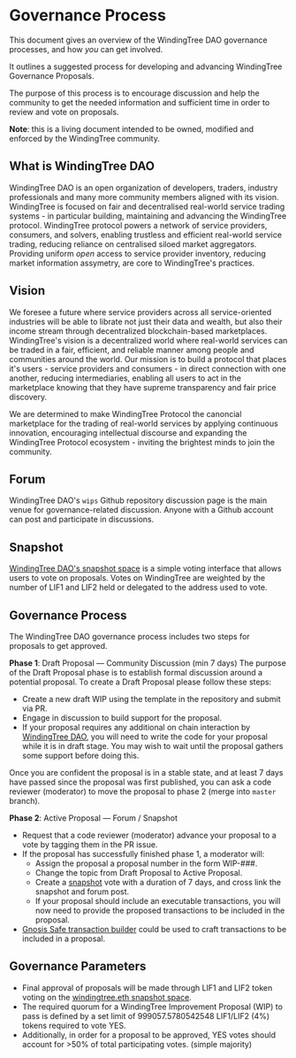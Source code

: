 # Governance Process

This document gives an overview of the WindingTree DAO governance processes, and how *you* can get involved.

It outlines a suggested process for developing and advancing WindingTree Governance Proposals.

The purpose of this process is to encourage discussion and help the community to get the needed information and sufficient time in order to review and vote on proposals.

**Note**: this is a living document intended to be owned, modified and enforced by the WindingTree community.

## What is WindingTree DAO

WindingTree DAO is an open organization of developers, traders, industry professionals and many more community members aligned with its vision. WindingTree is focused on fair and decentralised real-world service trading systems - in particular building, maintaining and advancing the WindingTree protocol. WindingTree protocol powers a network of service providers, consumers, and solvers, enabling trustless and efficient real-world service trading, reducing reliance on centralised siloed market aggregators.  Providing uniform *open* access to service provider inventory, reducing market information assymetry, are core to WindingTree's practices.

## Vision

We foresee a future where service providers across all service-oriented industries will be able to librate not just their data and wealth, but also their income stream through decentralized blockchain-based marketplaces. WindingTree's vision is a decentralized world where real-world services can be traded in a fair, efficient, and reliable manner among people and communities around the world. Our mission is to build a protocol that places it's users - service providers and consumers - in direct connection with one another, reducing intermediaries, enabling all users to act in the marketplace knowing that they have supreme transparency and fair price discovery.

We are determined to make WindingTree Protocol the canoncial marketplace for the trading of real-world services by applying continuous innovation, encouraging intellectual discourse and expanding the WindingTree Protocol ecosystem - inviting the brightest minds to join the community. 

## Forum

WindingTree DAO's `wips` Github repository discussion page is the main venue for governance-related discussion. Anyone with a Github account can post and participate in discussions.

## Snapshot

[WindingTree DAO's snapshot space](https://snapshot.org/#/windingtree.eth) is a simple voting interface that allows users to vote on proposals. Votes on WindingTree are weighted by the number of LIF1 and LIF2 held or delegated to the address used to vote.

## Governance Process

The WindingTree DAO governance process includes two steps for proposals to get approved.

**Phase 1**: Draft Proposal — Community Discussion (min 7 days)
The purpose of the Draft Proposal phase is to establish formal discussion around a potential proposal.
To create a Draft Proposal please follow these steps:

* Create a new draft WIP using the template in the repository and submit via PR.
* Engage in discussion to build support for the proposal.
* If your proposal requires any additional on chain interaction by [WindingTree DAO](https://etherscan.io/address/0x876969b13dcf884C13D4b4f003B69229E6b7966A), you will need to write the code for your proposal while it is in draft stage. You may wish to wait until the proposal gathers some support before doing this.

Once you are confident the proposal is in a stable state, and at least 7 days have passed since the proposal was first published, you can ask a code reviewer (moderator) to move the proposal to phase 2 (merge into `master` branch).

**Phase 2**: Active Proposal — Forum / Snapshot

* Request that a code reviewer (moderator) advance your proposal to a vote by tagging them in the PR issue.
* If the proposal has successfully finished phase 1, a moderator will:
  * Assign the proposal a proposal number in the form WIP-###.
  * Change the topic from Draft Proposal to Active Proposal.
  * Create a [snapshot](https://snapshot.org/#/windingtree.eth) vote with a duration of 7 days, and cross link the snapshot and forum post.
  * If your proposal should include an executable transactions, you will now need to provide the proposed transactions to be included in the proposal.
* [Gnosis Safe transaction builder](https://help.gnosis-safe.io/en/articles/4680071-transaction-builder) could be used to craft transactions to be included in a proposal.

## Governance Parameters

* Final approval of proposals will be made through LIF1 and LIF2 token voting on the [windingtree.eth snapshot space](https://snapshot.org/#/windingtree.eth).
* The required quorum for a WindingTree Improvement Proposal (WIP) to pass is defined by a set limit of 999057.5780542548 LIF1/LIF2 (4%) tokens required to vote YES.
* Additionally, in order for a proposal to be approved, YES votes should account for >50% of total participating votes. (simple majority)